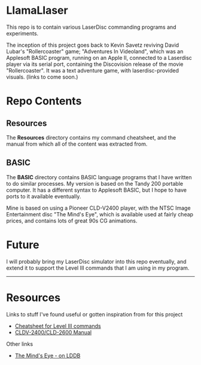 # LlamaLlaser

This repo is to contain various LaserDisc commanding programs and
experiments.

The inception of this project goes back to Kevin Savetz reviving
David Lubar's "Rollercoaster" game; "Adventures In Videoland", which was an
Applesoft BASIC program, running on an Apple II, connected to a
Laserdisc player via its serial port, containing the Discovision
release of the movie "Rollercoaster".  It was a text adventure game,
with laserdisc-provided visuals.  (links to come soon.)


# Repo Contents

## Resources
The **Resources** directory contains my command cheatsheet, and the
manual from which all of the content was extracted from.

## BASIC
The **BASIC** directory contains BASIC language programs that I have
written to do similar processes.  My version is based on the Tandy
200 portable computer.  It has a different syntax to Applesoft
BASIC, but I hope to have ports to it available eventually.

Mine is based on using a Pioneer CLD-V2400 player, with the NTSC
Image Entertainment disc "The Mind's Eye", which is available used
at fairly cheap prices, and contains lots of great 90s CG animations.


# Future

I will probably bring my LaserDisc simulator into this repo eventually,
and extend it to support the Level III commands that I am using in
my program. 


--- 

# Resources

Links to stuff I've found useful or gotten inspiration from for this project

- [Cheatsheet for Level III commands](Reference/Pioneer_L3_cheatsheet.md)
- [CLDV-2400/CLD-2600 Manual](Reference/cld2400.pdf)

Other links

- [The Mind's Eye - on LDDB](https://www.lddb.com/laserdisc/03999/ID8530MM/Mind's-Eye-The)

